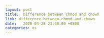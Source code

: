 ```yaml
---
layout: post
title:  Difference between chmod and chown
link: difference-between-chmod-and-chown
date:   2020-04-28 23:40:00 +0800
categories: os
---
```

